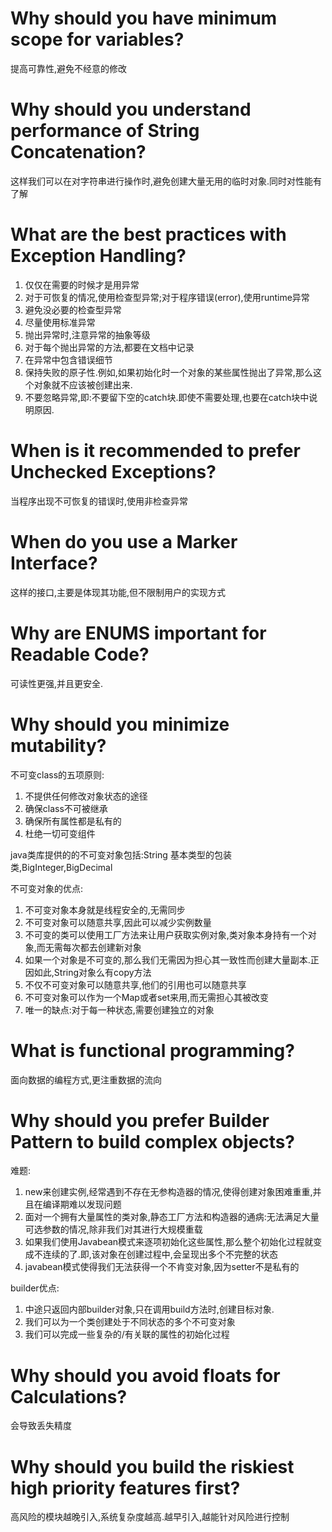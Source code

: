 # Why should you have minimum scope for variables?
提高可靠性,避免不经意的修改

# Why should you understand performance of String Concatenation?
这样我们可以在对字符串进行操作时,避免创建大量无用的临时对象.同时对性能有了解

# What are the best practices with Exception Handling?
1. 仅仅在需要的时候才是用异常
2. 对于可恢复的情况,使用检查型异常;对于程序错误(error),使用runtime异常
3. 避免没必要的检查型异常
4. 尽量使用标准异常
5. 抛出异常时,注意异常的抽象等级
6. 对于每个抛出异常的方法,都要在文档中记录
7. 在异常中包含错误细节
8. 保持失败的原子性.例如,如果初始化时一个对象的某些属性抛出了异常,那么这个对象就不应该被创建出来.
9. 不要忽略异常,即:不要留下空的catch块.即使不需要处理,也要在catch块中说明原因.

# When is it recommended to prefer Unchecked Exceptions?
当程序出现不可恢复的错误时,使用非检查异常

# When do you use a Marker Interface?
这样的接口,主要是体现其功能,但不限制用户的实现方式

# Why are ENUMS important for Readable Code?
可读性更强,并且更安全.

# Why should you minimize mutability?
不可变class的五项原则:
  1. 不提供任何修改对象状态的途径
  2. 确保class不可被继承
  3. 确保所有属性都是私有的
  4. 杜绝一切可变组件
  
java类库提供的的不可变对象包括:String 基本类型的包装类,BigInteger,BigDecimal

不可变对象的优点:
  1. 不可变对象本身就是线程安全的,无需同步
  2. 不可变对象可以随意共享,因此可以减少实例数量
  3. 不可变的类可以使用工厂方法来让用户获取实例对象,类对象本身持有一个对象,而无需每次都去创建新对象
  4. 如果一个对象是不可变的,那么我们无需因为担心其一致性而创建大量副本.正因如此,String对象么有copy方法
  5. 不仅不可变对象可以随意共享,他们的引用也可以随意共享
  6. 不可变对象可以作为一个Map或者set来用,而无需担心其被改变
  7. 唯一的缺点:对于每一种状态,需要创建独立的对象
  
# What is functional programming?
面向数据的编程方式,更注重数据的流向

# Why should you prefer Builder Pattern to build complex objects?
难题:
  1. new来创建实例,经常遇到不存在无参构造器的情况,使得创建对象困难重重,并且在编译期难以发现问题
  2. 面对一个拥有大量属性的类对象,静态工厂方法和构造器的通病:无法满足大量可选参数的情况,除非我们对其进行大规模重载
  3. 如果我们使用Javabean模式来逐项初始化这些属性,那么整个初始化过程就变成不连续的了.即,该对象在创建过程中,会呈现出多个不完整的状态
  4. javabean模式使得我们无法获得一个不肯变对象,因为setter不是私有的
  
builder优点:
  1. 中途只返回内部builder对象,只在调用build方法时,创建目标对象.
  2. 我们可以为一个类创建处于不同状态的多个不可变对象
  3. 我们可以完成一些复杂的/有关联的属性的初始化过程
# Why should you avoid floats for Calculations?
会导致丢失精度

# Why should you build the riskiest high priority features first?
高风险的模块越晚引入,系统复杂度越高.越早引入,越能针对风险进行控制
